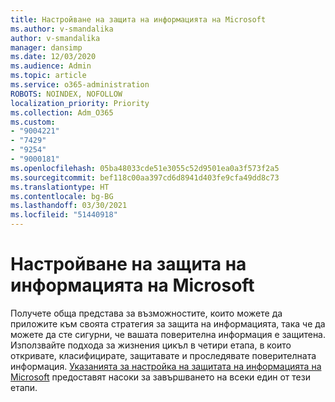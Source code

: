 ```yaml
---
title: Настройване на защита на информацията на Microsoft
ms.author: v-smandalika
author: v-smandalika
manager: dansimp
ms.date: 12/03/2020
ms.audience: Admin
ms.topic: article
ms.service: o365-administration
ROBOTS: NOINDEX, NOFOLLOW
localization_priority: Priority
ms.collection: Adm_O365
ms.custom:
- "9004221"
- "7429"
- "9254"
- "9000181"
ms.openlocfilehash: 05ba48033cde51e3055c52d9501ea0a3f573f2a5
ms.sourcegitcommit: bef118c00aa397cd6d8941d403fe9cfa49dd8c73
ms.translationtype: HT
ms.contentlocale: bg-BG
ms.lasthandoff: 03/30/2021
ms.locfileid: "51440918"
---
```

# <a name="set-up-microsoft-information-protection"></a>Настройване на защита на информацията на Microsoft

Получете обща представа за възможностите, които можете да приложите към своята стратегия за защита на информацията, така че да можете да сте сигурни, че вашата поверителна информация е защитена. Използвайте подхода за жизнения цикъл в четири етапа, в които откривате, класифицирате, защитавате и проследявате поверителната информация. [Указанията за настройка на защитата на информацията на Microsoft](https://go.microsoft.com/fwlink/?linkid=2146619) предоставят насоки за завършването на всеки един от тези етапи.

